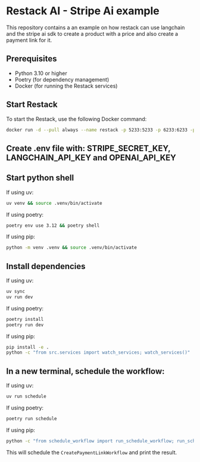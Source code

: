 # Restack AI - Stripe Ai example

This repository contains a an example on how restack can use langchain and the stripe ai sdk to create a product with a price and also create a payment link for it.

## Prerequisites

- Python 3.10 or higher
- Poetry (for dependency management)
- Docker (for running the Restack services)

## Start Restack

To start the Restack, use the following Docker command:

```bash
docker run -d --pull always --name restack -p 5233:5233 -p 6233:6233 -p 7233:7233 ghcr.io/restackio/restack:main
```

## Create .env file with: STRIPE_SECRET_KEY, LANGCHAIN_API_KEY and OPENAI_API_KEY

## Start python shell

If using uv:

```bash
uv venv && source .venv/bin/activate
```

If using poetry:

```bash
poetry env use 3.12 && poetry shell
```

If using pip:

```bash
python -m venv .venv && source .venv/bin/activate
```

## Install dependencies

If using uv:

```bash
uv sync
uv run dev
```

If using poetry:

```bash
poetry install
poetry run dev
```

If using pip:

```bash
pip install -e .
python -c "from src.services import watch_services; watch_services()"
```

## In a new terminal, schedule the workflow:

If using uv:

```bash
uv run schedule
```

If using poetry:

```bash
poetry run schedule
```

If using pip:

```bash
python -c "from schedule_workflow import run_schedule_workflow; run_schedule_workflow()"
```

This will schedule the `CreatePaymentLinkWorkflow` and print the result.
